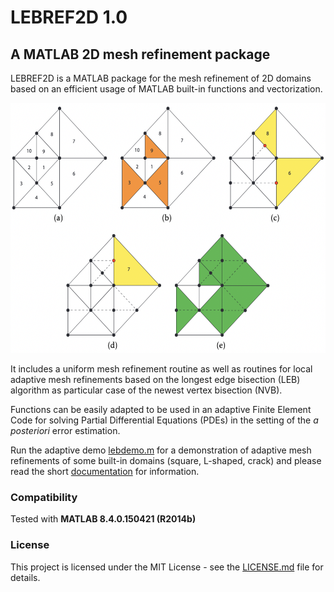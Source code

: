 # LEBREF2D 1.0

## A MATLAB 2D mesh refinement package

LEBREF2D is a MATLAB package for the mesh refinement of 2D domains based on an efficient usage of MATLAB built-in functions and vectorization. 

<img src="/docs/lebref-pic.png" height="400" width="600">

It includes a uniform mesh refinement routine as well as routines for local adaptive mesh refinements based on the longest edge bisection (LEB) algorithm as particular case of the newest vertex bisection (NVB). 

Functions can be easily adapted to be used in an adaptive Finite Element Code for solving Partial Differential Equations (PDEs) in the setting of the *a posteriori* error estimation. 

Run the adaptive demo [lebdemo.m](src/lebdemo.m) for a demonstration of adaptive mesh refinements of some built-in domains (square, L-shaped, crack) and please read the short [documentation](docs/doc.pdf) for information.

### Compatibility 

Tested with **MATLAB 8.4.0.150421 (R2014b)**

### License

This project is licensed under the MIT License - see the [LICENSE.md](LICENSE.md) file for details.
